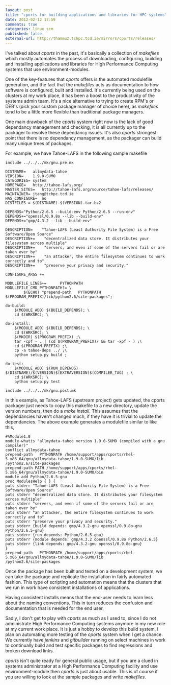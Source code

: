 ```yaml
---
layout: post
title: "cports for building applications and libraries for HPC systems"
date: 2012-02-12 17:59
comments: true
categories: linux scm
published: false
external-url: http://thammuz.tchpc.tcd.ie/mirrors/cports/releases/
---
```


I've talked about _cports_ in the past, it's basically a collection of
_makefiles_ which mostly automates the process of downloading,
configuring, building and installing applications and libraries for
High Performance Computing systems that use environment-modules.

One of the key-features that _cports_ offers is the automated
modulefile generation, and the fact that the _makefiles_ acts as
documentation to how software is configured, built and installed. It's
currently being used on the clusters at my work place, it has been a
boost to the productivity of the systems admin team. It's a nice
alternative to trying to create RPM's or DEB's (pick your custom
package manager of choice here), as _makefiles_ tend to be a little
more flexible than traditional package managers.

One main drawback of the _cports_ system right now is the lack of good
dependancy management and checking, it is all currently up to the
packager to resolve these dependancy issues. It's also _cports_
strongest point that there is no dependancy management, as the
packager can build many unique trees of packages.

For example, we have Tahoe-LAFS in the following sample makefile

```
include ../../../mk/gnu.pre.mk

DISTNAME=	allmydata-tahoe
VERSION=	1.9.0-SUMO
CATEGORIES=	system
HOMEPAGE=	http://tahoe-lafs.org/
MASTER_SITES=	http://tahoe-lafs.org/source/tahoe-lafs/releases/
MAINTAINER=	jtang@tchpc.tcd.ie
HAS_CONFIGURE=	no
DISTFILES = $(DISTNAME)-$(VERSION).tar.bz2

DEPENDS="Python/2.6.5 --build-env Python/2.6.5 --run-env"
DEPENDS+="openssl/0.9.8o --lib --build-env"
DEPENDS+="gmp/4.3.2 --lib --build-env"

DESCRIPTION=    "Tahoe-LAFS (Least Authority File System) is a Free Software/Open Source"
DESCRIPTION+=    "decentralized data store. It distributes your filesystem across multiple"
DESCRIPTION+=    "servers, and even if some of the servers fail or are taken over by"
DESCRIPTION+=    "an attacker, the entire filesystem continues to work correctly and to"
DESCRIPTION+=    "preserve your privacy and security."

CONFIGURE_ARGS +=

MODULEFILE_LINES+=      PYTHONPATH
MODULEFILE_CMD_PYTHONPATH?= \
        $(ECHO) "prepend-path   PYTHONPATH $(PROGRAM_PREFIX)/lib/python2.6/site-packages";

do-build:
	$(MODULE_ADD) $(BUILD_DEPENDS); \
	cd $(WRKSRC); \

do-install:
	$(MODULE_ADD) $(BUILD_DEPENDS); \
	cd $(WRKSRC); \
	$(MKDIR) $(PROGRAM_PREFIX) ;\
	tar -cpf - . | (cd $(PROGRAM_PREFIX)/ && tar -xpf - ) ;\
	cd $(PROGRAM_PREFIX) ;\
	cp -a tahoe-deps ../ ;\
	python setup.py build ;

do-test:
	$(MODULE_ADD) $(RUN_DEPENDS) $(DISTNAME)/$(VERSION)$(EXTRAVERSION)$(COMPILER_TAG) ; \
	cd $(WRKSRC); \
	python setup.py test

include ../../../mk/gnu.post.mk
```

In this example, as Tahoe-LAFS (upstream project) gets updated, the
cports packager just needs to copy this makefile to a new directory,
update the version numbers, then do a _make install_. This assumes
that the dependancies haven't changed much, if they have it is trivial
to update the dependancies. The above example generates a modulefile
similar to like this,

```
#%Module1.0
module-whatis "allmydata-tahoe version 1.9.0-SUMO (compiled with a gnu compiler)"
conflict allmydata-tahoe
prepend-path   PYTHONPATH /home/support/apps/cports/rhel-5.x86_64/gnu/allmydata-tahoe/1.9.0-SUMO/lib
/python2.6/site-packages
prepend-path PATH /home/support/apps/cports/rhel-5.x86_64/gnu/allmydata-tahoe/1.9.0-SUMO/bin
module add Python/2.6.5-gnu
proc ModulesHelp { } {
puts stderr "Tahoe-LAFS (Least Authority File System) is a Free Software/Open Source"
puts stderr "decentralized data store. It distributes your filesystem across multiple"
puts stderr "servers, and even if some of the servers fail or are taken over by"
puts stderr "an attacker, the entire filesystem continues to work correctly and to"
puts stderr "preserve your privacy and security."
puts stderr {build depends: gmp/4.3.2-gnu openssl/0.9.8o-gnu Python/2.6.5-gnu}
puts stderr {run depends: Python/2.6.5-gnu}
puts stderr {module depends: gmp/4.3.2 openssl/0.9.8o Python/2.6.5}
puts stderr {link depends: gmp/4.3.2-gnu openssl/0.9.8o-gnu}
}
prepend-path   PYTHONPATH /home/support/apps/cports/rhel-5.x86_64/gnu/allmydata-tahoe/1.9.0-SUMO/lib
/python2.6/site-packages
```

Once the package has been built and tested on a development system, we
can take the package and replicate the installation in fairly
automated fashion. This type of scripting and automation means that
the clusters that we run in work have consistent installations of
applications.

Having consistent installs means that the end-user needs to learn less
about the naming conventions. This in turn reduces the confusion and
documentation that is needed for the end user.

Sadly, I don't get to play with _cports_ as much as I used to, since I
do not administrate High Performance Computing systems anymore in my
new role at my current work place. It is just a hobby to develop this
build system, I plan on automating more testing of the _cports_ system
when I get a chance. We currently have _jenkins_ and _gitbuilder_
running on select machines in work to continually build and test
specific packages to find regressions and broken download links.

_cports_ isn't quite ready for general public usage, but if you are a
clued in systems administrator at a High Performance Computing
facility and use environment-module then _cports_ is just about
usable. This is of course if you are willing to look at the sample
packages and write _makefiles_.